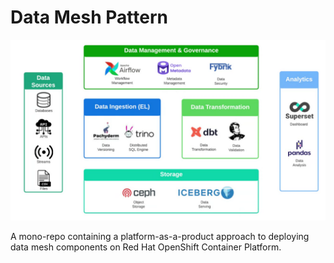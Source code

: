 # Data Mesh Pattern

![images/data-mesh-components.png](images/data-mesh-components.png)

A mono-repo containing a platform-as-a-product approach to deploying data mesh components on Red Hat OpenShift Container Platform.
